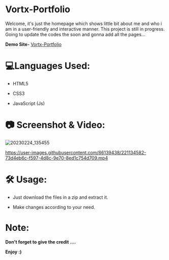 # Vortx-Portfolio

Welcome, it's just the homepage which shows little bit about me and who i am in a user-friendly and interactive manner. This project is still in progress. Going to update the codes the soon and gonna add all the pages...

<b>Demo Site-</b> <a href="vortx-portfolio.netlify.app" target="_blank"> Vortx-Portfolio</a>

# 💻Languages Used:

- HTML5

- CSS3

- JavaScript (Js)

# 📷 Screenshot & Video:
![20230224_135455](https://user-images.githubusercontent.com/86139438/221133100-7416dfa3-2a47-49fc-a448-9b2e318c4d45.jpg)

https://user-images.githubusercontent.com/86139438/221134582-73d4eb6c-f597-4d8c-9e70-8ed1c754d709.mp4




# 🛠️ Usage:

- Just download the files in a zip and extract it.

- Make changes according to your need.

# Note:

<b>Don't forget to give the credit .... </b>

<b>Enjoy :) </b>
